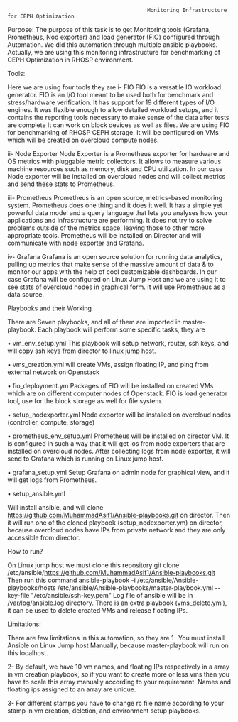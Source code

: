                                                Monitoring Infrastructure for CEPH Optimization
Purpose:
The purpose of this task is to get Monitoring tools (Grafana, Prometheus, Nod exporter) and load generator (FIO) configured through Automation. We did this automation through multiple ansible playbooks. Actually, we are using this monitoring infrastructure for benchmarking of CEPH Optimization in RHOSP environment.

Tools:

Here we are using four tools they are
i-	FIO 
FIO is a versatile IO workload generator. FIO is an I/O tool meant to be used both for benchmark and stress/hardware verification. It has support for 19 different types of I/O engines. It was flexible enough to allow detailed workload setups, and it contains the reporting tools necessary to make sense of the data after tests are complete It can work on block devices as well as files. We are using FIO for benchmarking of RHOSP CEPH storage. It will be configured on VMs which will be created on overcloud compute nodes. 

ii-	Node Exporter
Node Exporter is a Prometheus exporter for hardware and OS metrics with pluggable metric collectors. It allows to measure various machine resources such as memory, disk and CPU utilization. In our case Node exporter will be installed on overcloud nodes and will collect metrics and send these stats to Prometheus.

iii-	Prometheus
Prometheus is an open source, metrics-based monitoring system. Prometheus does one thing and it does it well. It has a simple yet powerful data model and a query language that lets you analyses how your applications and infrastructure are performing. It does not try to solve problems outside of the metrics space, leaving those to other more appropriate tools. Prometheus will be installed on Director and will communicate with node exporter and Grafana.

iv-	Grafana
Grafana is an open source solution for running data analytics, pulling up metrics that make sense of the massive amount of data & to monitor our apps with the help of cool customizable dashboards. In our case Grafana will be configured on Linux Jump Host and we are using it to see stats of overcloud nodes in graphical form. It will use Prometheus as a data source. 







Playbooks and their Working

There are Seven playbooks, and all of them are imported in master-playbook. Each playbook will perform some specific tasks, they are

•	vm_env_setup.yml
This playbook will setup network, router, ssh keys, and will copy ssh keys from director to linux jump host.

•	vms_creation.yml
will create VMs, assign floating IP, and ping from external network on Openstack 

•	fio_deployment.ym
Packages of FIO will be installed on created VMs which are on different computer nodes of Openstack. FIO is load generator tool, use for the block storage as well for file system.

•	setup_nodexporter.yml
Node exporter will be installed on overcloud nodes (controller, compute, storage)

•	prometheus_env_setup.yml
Prometheus will be installed on director VM. It is configured in such a way that it will get los from node exporters that are installed on overcloud nodes. After collecting logs from node exporter, it will send to Grafana which is running on Linux jump host.

•	grafana_setup.yml
Setup Grafana on admin node for graphical view, and it will get logs from Prometheus.

•	setup_ansible.yml

Will install ansible, and will clone https://github.com/MuhammadAsif1/Ansible-playbooks.git on director. Then it will run one of the cloned playbook (setup_nodexporter.ym) on director, because overcloud nodes have IPs from private network and they are only accessible from director.

How to run?

On Linux jump host we must clone this repository 
git clone /etc/ansible/https://github.com/MuhammadAsif1/Ansible-playbooks.git
Then run this command
ansible-playbook -i /etc/ansible/Ansible-playbooks/hosts /etc/ansible/Ansible-playbooks/master-playbook.yml --key-file "/etc/ansible/ssh-key.pem"
Log file of ansible will be in /var/log/ansible.log directory.
There is an extra playbook (vms_delete.yml), it can be used to delete created VMs and release floating IPs. 

Limitations:

There are few limitations in this automation, so they are
1-	You must install Ansible on Linux Jump host Manually, because master-playbook will run on this localhost.

2-	By default, we have 10 vm names, and floating IPs respectively in a array in vm creation playbook, so if you want to create more or less vms then you have to scale this array manually according to your requirement. Names and floating ips assigned to an array are unique.

3-	For different stamps you have to change rc file name according to your stamp in vm creation, deletion, and environment setup playbooks.  

